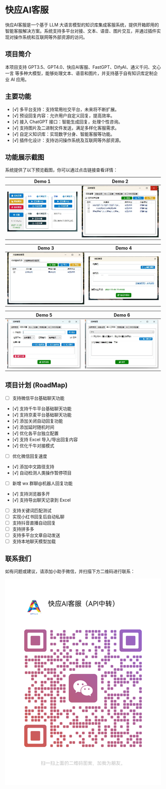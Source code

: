 # 快应AI客服

快应AI客服是一个基于 LLM 大语言模型的知识库集成客服系统，提供开箱即用的智能客服解决方案。系统支持多平台对接、文本、语音、图片交互，并通过插件实现对操作系统和互联网等外部资源的访问。

## 项目简介

本项目支持 GPT3.5、GPT4.0、快应AI客服、FastGPT、DifyAI、通义千问、文心一言 等多种大模型，能够处理文本、语音和图片，并支持基于自有知识库定制企业 AI 应用。

## 主要功能

- [√] 多平台支持：支持常用社交平台，未来将不断扩展。
- [√] 预设回复内容：允许用户自定义回复，提高效率。
- [√] 接入 ChatGPT 接口：智能生成回复，处理个性咨询。
- [√] 支持图片及二进制文件发送，满足多样化客服需求。
- [√] 自定义知识库：实现数字分身、智能客服等功能。
- [√] 插件化设计：支持访问操作系统及互联网等外部资源。

## 功能展示截图

系统提供了以下预览截图，你可以通过点击链接查看详情：

| Demo 1 | Demo 2 |
| ------ | ------ |
| ![Demo 1](./docs/intro1.png) | ![Demo 2](./docs/intro2.png) |

| Demo 3 | Demo 4 |
| ------ | ------ |
| ![Demo 3](./docs/intro3.png) | ![Demo 4](./docs/intro4.png) |

| Demo 5 | Demo 6 |
| ------ | ------ |
| ![Demo 5](./docs/intro5.png) | ![Demo 6](./docs/intro6.png) |

## 项目计划 (RoadMap)

- [ ] 支持微信平台基础聊天功能
- [√] 支持千牛平台基础聊天功能
- [√] 支持京麦平台基础聊天功能
- [√] 添加关闭自动回复功能
- [√] 添加延时随机时间
- [√] 优化各平台独立配置
- [√] 支持 Excel 导入/导出回复内容
- [√] 优化千牛对接模式
- [ ] 优化微信回复速度
- [√] 添加中文路径支持
- [√] 自动检测人类操作暂停项目
- [ ] 新增 wx 群聊@机器人回复功能
- [√] 支持浏览器多开
- [√] 支持导出聊天记录到 Excel
- [ ] 支持关键词匹配测试
- [ ] 实现小红书回复后自动私聊
- [ ] 支持抖音直播自动回复
- [ ] 支持拼多多
- [ ] 支持多平台文章自动发送
- [ ] 支持本地聊天模型加载

## 联系我们

如有问题或建议，请添加小助手微信，并扫描下方二维码进行联系：

![微信扫码添加客服](./docs/202412031818028.png)
